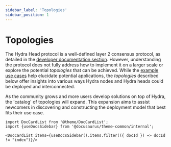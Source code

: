 ```yaml
---
sidebar_label: 'Topologies'
sidebar_position: 1
---
```


# Topologies

The Hydra Head protocol is a well-defined layer 2 consensus protocol, as detailed in the [developer documentation section](/docs/dev). However, understanding the protocol does not fully address how to implement it on a larger scale or explore the potential _topologies_ that can be achieved. While the [example use cases](/use-cases) help elucidate potential applications, the _topologies_ described below offer insights into various ways Hydra nodes and Hydra heads could be deployed and interconnected.

As the community grows and more users develop solutions on top of Hydra, the 'catalog' of topologies will expand. This expansion aims to assist newcomers in discovering and constructing the deployment model that best fits their use case.


```mdx-code-block
import DocCardList from '@theme/DocCardList';
import {useDocsSidebar} from '@docusaurus/theme-common/internal';

<DocCardList items={useDocsSidebar().items.filter(({ docId }) => docId != "index")}/>
```